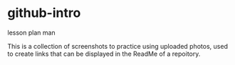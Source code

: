 # github-intro
lesson plan man


This is a collection of screenshots to practice using uploaded photos, used to create links that can be displayed in the ReadMe of a repoitory.


